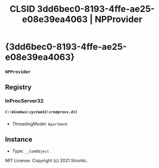 ﻿---
title: "CLSID 3dd6bec0-8193-4ffe-ae25-e08e39ea4063 | NPProvider"
excerpt: What is COM-Object CLSID 3dd6bec0-8193-4ffe-ae25-e08e39ea4063?
---

# {3dd6bec0-8193-4ffe-ae25-e08e39ea4063}

### `NPProvider`

## Registry


### InProcServer32

##### `C:\Windows\system32\credprovs.dll`
* ThreadingModel: `Apartment`

## Instance

* Type: `__ComObject`

MIT License. Copyright (c) 2021 Strontic.


